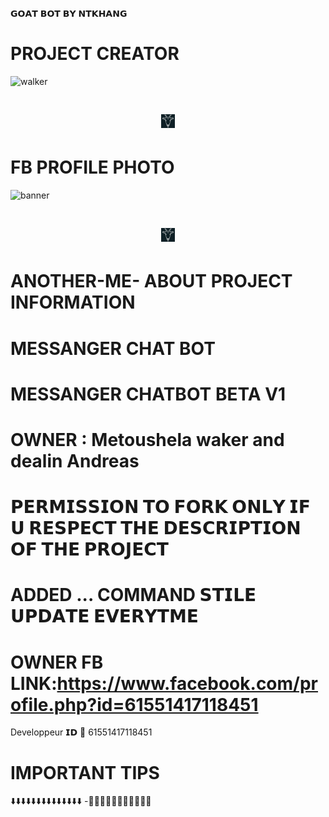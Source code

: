 𝗚𝗢𝗔𝗧 𝗕𝗢𝗧 𝗕𝗬 𝗡𝗧𝗞𝗛𝗔𝗡𝗚
# PROJECT CREATOR</h1>
<img src="https://i.imgur.com/H320FaM.gif" alt="walker">
<h1 align="center"><img src="./dashboard/images/logo-non-bg.png" width="22px"> 

# FB PROFILE PHOTO</h1>
<img src="https://i.ibb.co/2yz2RJN/439972624.jpg" alt="banner">
<h1 align="center"><img src="./dashboard/images/logo-non-bg.png" width="22px"> 
 
  # ANOTHER-ME- ABOUT PROJECT INFORMATION</h1>

# MESSANGER CHAT BOT
# MESSANGER CHATBOT BETA V1
# OWNER : Metoushela waker and dealin Andreas
# 𝗣𝗘𝗥𝗠𝗜𝗦𝗦𝗜𝗢𝗡 𝗧𝗢 𝗙𝗢𝗥𝗞 𝗢𝗡𝗟𝗬 𝗜𝗙 𝗨 𝗥𝗘𝗦𝗣𝗘𝗖𝗧 𝗧𝗛𝗘 𝗗𝗘𝗦𝗖𝗥𝗜𝗣𝗧𝗜𝗢𝗡 𝗢𝗙 𝗧𝗛𝗘 𝗣𝗥𝗢𝗝𝗘𝗖𝗧
# ADDED ... COMMAND 𝗦𝗧𝗜𝗟𝗘 𝗨𝗣𝗗𝗔𝗧𝗘 𝗘𝗩𝗘𝗥𝗬𝗧𝗠𝗘
# OWNER FB LINK:https://www.facebook.com/profile.php?id=61551417118451
Developpeur 𝗜𝗗 💬
61551417118451
# IMPORTANT TIPS
⬇️⬇️⬇️⬇️⬇️⬇️⬇️⬇️⬇️⬇️⬇️⬇️⬇️⬇️
-🔵🔵🔵🔵🔵🔵🔵🔵🔵🔵🔵
